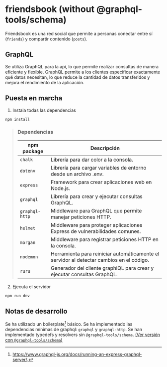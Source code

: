 # friendsbook (without @graphql-tools/schema)

Friendsbook es una red social que permite a personas conectar entre sí (`friends`) y compartir contenido (`posts`).

## GraphQL

Se utiliza GraphQL para la api, lo que permite realizar consultas de manera eficiente y flexible. GraphQL permite a los clientes especificar exactamente qué datos necesitan, lo que reduce la cantidad de datos transferidos y mejora el rendimiento de la aplicación.

## Puesta en marcha

1. Instala todas las dependencias

```bash
npm install
```

> ### Dependencias
>
> | npm package    | Descripción                                                                              |
> | -------------- | ---------------------------------------------------------------------------------------- |
> | `chalk`        | Librería para dar color a la consola.                                                    |
> | `dotenv`       | Librería para cargar variables de entorno desde un archivo .env.                         |
> | `express`      | Framework para crear aplicaciones web en Node.js.                                        |
> | `graphql`      | Librería para crear y ejecutar consultas GraphQL.                                        |
> | `graphql-http` | Middleware para GraphQL que permite manejar peticiones HTTP.                             |
> | `helmet`       | Middleware para proteger aplicaciones Express de vulnerabilidades comunes.               |
> | `morgan`       | Middleware para registrar peticiones HTTP en la consola.                                 |
> | `nodemon`      | Herramienta para reiniciar automáticamente el servidor al detectar cambios en el código. |
> | `ruru`         | Generador del cliente graphiQL para crear y ejecutar consultas GraphQL.                  |

2. Ejecuta el servidor

```bash
npm run dev
```

## Notas de desarrollo

Se ha utilizado un boilerplate[^1] básico.
Se ha implementado las dependencias mínimas de graphql: `graphql` y `graphql-http`.
Se han implementado typedefs y resolvers sin `@graphql-tools/schema`. [(Ver versión con `@graphql-tools/schema`)](https://github.com/yurigo/DSL-2425/tree/master/examples/graphql-friends-with-tools)

[^1]: https://www.graphql-js.org/docs/running-an-express-graphql-server/.
